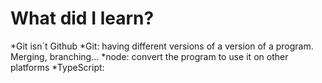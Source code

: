 # What did I learn?

*Git isn´t Github
*Git: having different versions of a version of a program. Merging, branching…
*node: convert the program to use it on other platforms 
*TypeScript: 
